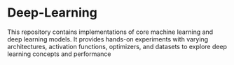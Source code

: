 # Deep-Learning
This repository contains implementations of core machine learning and deep learning models. It provides hands-on experiments with varying architectures, activation functions, optimizers, and datasets to explore deep learning concepts and performance
